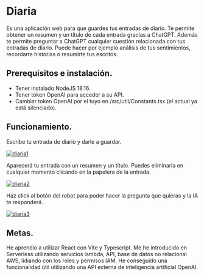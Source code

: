 # Diaria

Es una aplicación web para que guardes tus entradas de diario. Te permite obtener un resumen y un título de cada entrada gracias a ChatGPT. Además te permite preguntar a ChatGPT cualquier cuestión relacionada con tus entradas de diario. Puede hacer por ejemplo análisis de tus sentimientos, recordarte historias o resumirte tus escritos.

## Prerequisitos e instalación.

- Tener instalado NodeJS  18.16.
- Tener token OpenAI para acceder a su API.
- Cambiar token OpenAI por el tuyo en /src/util/Constants.tsx (el actual ya está silenciado).

## Funcionamiento.

Escribe tu entrada de diario y darle a guardar.

[![diaria1](diaria1 "diaria1")](https://i.ibb.co/g3KkrkJ/Captura-desde-2023-06-15-22-17-02.png "diaria1")

Aparecerá tu entrada con un resumen y un título. Puedes eliminarla en cualquier momento clicando en la papelera de la entrada.

[![diaria2](diaria2 "diaria2")](https://i.ibb.co/hBP4hQW/Captura-desde-2023-06-15-22-17-36.png "diaria2")

Haz click al botón del robot para poder hacer la pregunta que quieras y la IA te responderá.

[![diaria3](diaria3 "diaria3")](https://i.ibb.co/5nwwbMW/Captura-desde-2023-06-15-22-22-52.png "diaria3")

## Metas.

He aprendio a utilizar React con Vite y Typescript. Me he introducido en Serverless utilizando servicios lambda, API, base de datos no relacional AWS, lidiando con los roles y permisos IAM. He conseguido una funcionalidad útil utilizando una API externa de inteligencia artificial OpenAI.
